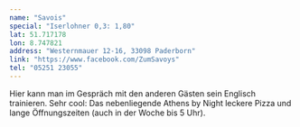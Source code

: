 ```yaml
---
name: "Savois"
special: "Iserlohner 0,3: 1,80"
lat: 51.717178
lon: 8.747821
address: "Westernmauer 12-16, 33098 Paderborn"
link: "https://www.facebook.com/ZumSavoys"
tel: "05251 23055"
---
```

Hier kann man im Gespräch mit den anderen Gästen sein Englisch trainieren. Sehr cool: Das nebenliegende Athens by Night leckere Pizza und lange Öffnungszeiten (auch in der Woche bis 5 Uhr).
